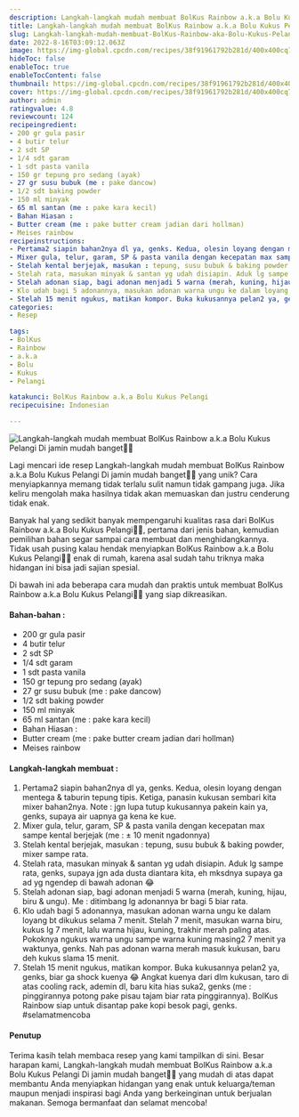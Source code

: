```yaml
---
description: Langkah-langkah mudah membuat BolKus Rainbow a.k.a Bolu Kukus Pelangi Di jamin mudah banget"
title: Langkah-langkah mudah membuat BolKus Rainbow a.k.a Bolu Kukus Pelangi Di jamin mudah banget
slug: Langkah-langkah-mudah-membuat-BolKus-Rainbow-aka-Bolu-Kukus-Pelangi-Di-jamin-mudah-banget
date: 2022-8-16T03:09:12.063Z
image: https://img-global.cpcdn.com/recipes/38f91961792b281d/400x400cq70/photo.jpg
hideToc: false
enableToc: true
enableTocContent: false
thumbnail: https://img-global.cpcdn.com/recipes/38f91961792b281d/400x400cq70/photo.jpg
cover: https://img-global.cpcdn.com/recipes/38f91961792b281d/400x400cq70/photo.jpg
author: admin
ratingvalue: 4.8
reviewcount: 124
recipeingredient:
- 200 gr gula pasir
- 4 butir telur
- 2 sdt SP
- 1/4 sdt garam
- 1 sdt pasta vanila
- 150 gr tepung pro sedang (ayak)
- 27 gr susu bubuk (me : pake dancow)
- 1/2 sdt baking powder
- 150 ml minyak
- 65 ml santan (me : pake kara kecil)
- Bahan Hiasan :
- Butter cream (me : pake butter cream jadian dari hollman)
- Meises rainbow
recipeinstructions:
- Pertama2 siapin bahan2nya dl ya, genks. Kedua, olesin loyang dengan mentega & taburin tepung tipis. Ketiga, panasin kukusan sembari kita mixer bahan2nya. Note : jgn lupa tutup kukusannya pakein kain ya, genks, supaya air uapnya ga kena ke kue.
- Mixer gula, telur, garam, SP & pasta vanila dengan kecepatan max sampe kental berjejak (me : ± 10 menit ngadonnya)
- Stelah kental berjejak, masukan : tepung, susu bubuk & baking powder, mixer sampe rata.
- Stelah rata, masukan minyak & santan yg udah disiapin. Aduk lg sampe rata, genks, supaya jgn ada dusta diantara kita, eh mksdnya supaya ga ad yg ngendep di bawah adonan 😂
- Stelah adonan siap, bagi adonan menjadi 5 warna (merah, kuning, hijau, biru & ungu). Me : ditimbang lg adonannya br bagi 5 biar rata.
- Klo udah bagi 5 adonannya, masukan adonan warna ungu ke dalam loyang bt dikukus selama 7 menit. Stelah 7 menit, masukan warna biru, kukus lg 7 menit, lalu warna hijau, kuning, trakhir merah paling atas. Pokoknya ngukus warna ungu sampe warna kuning masing2 7 menit ya waktunya, genks. Nah pas adonan warna merah masuk kukusan, baru deh kukus slama 15 menit.
- Stelah 15 menit ngukus, matikan kompor. Buka kukusannya pelan2 ya, genks, biar ga shock kuenya 😂 Angkat kuenya dari dlm kukusan, taro di atas cooling rack, ademin dl, baru kita hias suka2, genks (me : pinggirannya potong pake pisau tajam biar rata pinggirannya). BolKus Rainbow siap untuk disantap pake kopi besok pagi, genks. #selamatmencoba
categories:
- Resep

tags:
- BolKus
- Rainbow
- a.k.a
- Bolu
- Kukus
- Pelangi

katakunci: BolKus Rainbow a.k.a Bolu Kukus Pelangi
recipecuisine: Indonesian

---
```


![Langkah-langkah mudah membuat BolKus Rainbow a.k.a Bolu Kukus Pelangi Di jamin mudah banget👩‍🍳](https://img-global.cpcdn.com/recipes/38f91961792b281d/400x400cq70/photo.jpg)

Lagi mencari ide resep Langkah-langkah mudah membuat BolKus Rainbow a.k.a Bolu Kukus Pelangi Di jamin mudah banget👩‍🍳 yang unik? Cara menyiapkannya memang tidak terlalu sulit namun tidak gampang juga. Jika keliru mengolah maka hasilnya tidak akan memuaskan dan justru cenderung tidak enak.

Banyak hal yang sedikit banyak mempengaruhi kualitas rasa dari BolKus Rainbow a.k.a Bolu Kukus Pelangi👩‍🍳, pertama dari jenis bahan, kemudian pemilihan bahan segar sampai cara membuat dan menghidangkannya. Tidak usah pusing kalau hendak menyiapkan BolKus Rainbow a.k.a Bolu Kukus Pelangi👩‍🍳 enak di rumah, karena asal sudah tahu triknya maka hidangan ini bisa jadi sajian spesial.

Di bawah ini ada beberapa cara mudah dan praktis untuk membuat BolKus Rainbow a.k.a Bolu Kukus Pelangi👩‍🍳 yang siap dikreasikan.

<!--inarticleads1-->

#### Bahan-bahan :

- 200 gr gula pasir
- 4 butir telur
- 2 sdt SP
- 1/4 sdt garam
- 1 sdt pasta vanila
- 150 gr tepung pro sedang (ayak)
- 27 gr susu bubuk (me : pake dancow)
- 1/2 sdt baking powder
- 150 ml minyak
- 65 ml santan (me : pake kara kecil)
- Bahan Hiasan :
- Butter cream (me : pake butter cream jadian dari hollman)
- Meises rainbow

<!--inarticleads2-->

#### Langkah-langkah membuat :

1. Pertama2 siapin bahan2nya dl ya, genks. Kedua, olesin loyang dengan mentega & taburin tepung tipis. Ketiga, panasin kukusan sembari kita mixer bahan2nya. Note : jgn lupa tutup kukusannya pakein kain ya, genks, supaya air uapnya ga kena ke kue.
1. Mixer gula, telur, garam, SP & pasta vanila dengan kecepatan max sampe kental berjejak (me : ± 10 menit ngadonnya)
1. Stelah kental berjejak, masukan : tepung, susu bubuk & baking powder, mixer sampe rata.
1. Stelah rata, masukan minyak & santan yg udah disiapin. Aduk lg sampe rata, genks, supaya jgn ada dusta diantara kita, eh mksdnya supaya ga ad yg ngendep di bawah adonan 😂
1. Stelah adonan siap, bagi adonan menjadi 5 warna (merah, kuning, hijau, biru & ungu). Me : ditimbang lg adonannya br bagi 5 biar rata.
1. Klo udah bagi 5 adonannya, masukan adonan warna ungu ke dalam loyang bt dikukus selama 7 menit. Stelah 7 menit, masukan warna biru, kukus lg 7 menit, lalu warna hijau, kuning, trakhir merah paling atas. Pokoknya ngukus warna ungu sampe warna kuning masing2 7 menit ya waktunya, genks. Nah pas adonan warna merah masuk kukusan, baru deh kukus slama 15 menit.
1. Stelah 15 menit ngukus, matikan kompor. Buka kukusannya pelan2 ya, genks, biar ga shock kuenya 😂 Angkat kuenya dari dlm kukusan, taro di atas cooling rack, ademin dl, baru kita hias suka2, genks (me : pinggirannya potong pake pisau tajam biar rata pinggirannya). BolKus Rainbow siap untuk disantap pake kopi besok pagi, genks. #selamatmencoba

#### Penutup

Terima kasih telah membaca resep yang kami tampilkan di sini. Besar harapan kami, Langkah-langkah mudah membuat BolKus Rainbow a.k.a Bolu Kukus Pelangi Di jamin mudah banget👩‍🍳 yang mudah di atas dapat membantu Anda menyiapkan hidangan yang enak untuk keluarga/teman maupun menjadi inspirasi bagi Anda yang berkeinginan untuk berjualan makanan. Semoga bermanfaat dan selamat mencoba!
